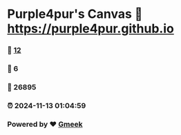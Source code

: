 # Purple4pur's Canvas :link: https://purple4pur.github.io 
### :page_facing_up: [12](https://purple4pur.github.io/tag.html) 
### :speech_balloon: 6 
### :hibiscus: 26895 
### :alarm_clock: 2024-11-13 01:04:59 
### Powered by :heart: [Gmeek](https://github.com/Meekdai/Gmeek)
